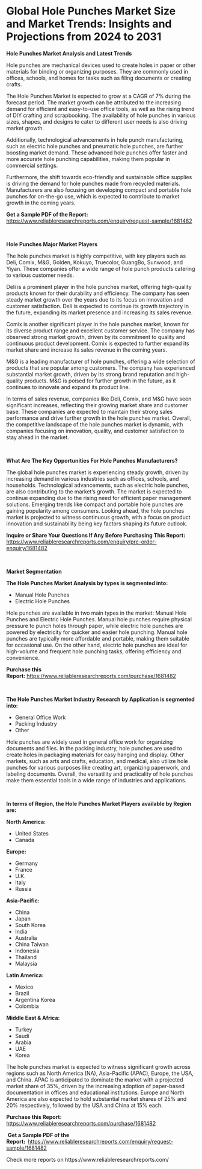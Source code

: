 <p><h1>Global Hole Punches Market Size and Market Trends: Insights and Projections from 2024 to 2031</h1></p><p><strong>Hole Punches Market Analysis and Latest Trends</strong></p>
<p><p>Hole punches are mechanical devices used to create holes in paper or other materials for binding or organizing purposes. They are commonly used in offices, schools, and homes for tasks such as filing documents or creating crafts.</p><p>The Hole Punches Market is expected to grow at a CAGR of 7% during the forecast period. The market growth can be attributed to the increasing demand for efficient and easy-to-use office tools, as well as the rising trend of DIY crafting and scrapbooking. The availability of hole punches in various sizes, shapes, and designs to cater to different user needs is also driving market growth.</p><p>Additionally, technological advancements in hole punch manufacturing, such as electric hole punches and pneumatic hole punches, are further boosting market demand. These advanced hole punches offer faster and more accurate hole punching capabilities, making them popular in commercial settings.</p><p>Furthermore, the shift towards eco-friendly and sustainable office supplies is driving the demand for hole punches made from recycled materials. Manufacturers are also focusing on developing compact and portable hole punches for on-the-go use, which is expected to contribute to market growth in the coming years.</p></p>
<p><strong>Get a Sample PDF of the Report:&nbsp;</strong> <a href="https://www.reliableresearchreports.com/enquiry/request-sample/1681482">https://www.reliableresearchreports.com/enquiry/request-sample/1681482</a></p>
<p>&nbsp;</p>
<p><strong>Hole Punches Major Market Players</strong></p>
<p><p>The hole punches market is highly competitive, with key players such as Deli, Comix, M&G, Golden, Kokuyo, Truecolor, GuangBo, Sunwood, and Yiyan. These companies offer a wide range of hole punch products catering to various customer needs.</p><p>Deli is a prominent player in the hole punches market, offering high-quality products known for their durability and efficiency. The company has seen steady market growth over the years due to its focus on innovation and customer satisfaction. Deli is expected to continue its growth trajectory in the future, expanding its market presence and increasing its sales revenue.</p><p>Comix is another significant player in the hole punches market, known for its diverse product range and excellent customer service. The company has observed strong market growth, driven by its commitment to quality and continuous product development. Comix is expected to further expand its market share and increase its sales revenue in the coming years.</p><p>M&G is a leading manufacturer of hole punches, offering a wide selection of products that are popular among customers. The company has experienced substantial market growth, driven by its strong brand reputation and high-quality products. M&G is poised for further growth in the future, as it continues to innovate and expand its product line.</p><p>In terms of sales revenue, companies like Deli, Comix, and M&G have seen significant increases, reflecting their growing market share and customer base. These companies are expected to maintain their strong sales performance and drive further growth in the hole punches market. Overall, the competitive landscape of the hole punches market is dynamic, with companies focusing on innovation, quality, and customer satisfaction to stay ahead in the market.</p></p>
<p>&nbsp;</p>
<p><strong>What Are The Key Opportunities For Hole Punches Manufacturers?</strong></p>
<p><p>The global hole punches market is experiencing steady growth, driven by increasing demand in various industries such as offices, schools, and households. Technological advancements, such as electric hole punches, are also contributing to the market’s growth. The market is expected to continue expanding due to the rising need for efficient paper management solutions. Emerging trends like compact and portable hole punches are gaining popularity among consumers. Looking ahead, the hole punches market is projected to witness continuous growth, with a focus on product innovation and sustainability being key factors shaping its future outlook.</p></p>
<p><strong>Inquire or Share Your Questions If Any Before Purchasing This Report:</strong> <a href="https://www.reliableresearchreports.com/enquiry/pre-order-enquiry/1681482">https://www.reliableresearchreports.com/enquiry/pre-order-enquiry/1681482</a></p>
<p>&nbsp;</p>
<p><strong>Market Segmentation</strong></p>
<p><strong>The Hole Punches Market Analysis by types is segmented into:</strong></p>
<p><ul><li>Manual Hole Punches</li><li>Electric Hole Punches</li></ul></p>
<p><p>Hole punches are available in two main types in the market: Manual Hole Punches and Electric Hole Punches. Manual hole punches require physical pressure to punch holes through paper, while electric hole punches are powered by electricity for quicker and easier hole punching. Manual hole punches are typically more affordable and portable, making them suitable for occasional use. On the other hand, electric hole punches are ideal for high-volume and frequent hole punching tasks, offering efficiency and convenience.</p></p>
<p><strong>Purchase this Report:&nbsp;</strong><a href="https://www.reliableresearchreports.com/purchase/1681482">https://www.reliableresearchreports.com/purchase/1681482</a></p>
<p>&nbsp;</p>
<p><strong>The Hole Punches Market Industry Research by Application is segmented into:</strong></p>
<p><ul><li>General Office Work</li><li>Packing Industry</li><li>Other</li></ul></p>
<p><p>Hole punches are widely used in general office work for organizing documents and files. In the packing industry, hole punches are used to create holes in packaging materials for easy hanging and display. Other markets, such as arts and crafts, education, and medical, also utilize hole punches for various purposes like creating art, organizing paperwork, and labeling documents. Overall, the versatility and practicality of hole punches make them essential tools in a wide range of industries and applications.</p></p>
<p>&nbsp;</p>
<p><strong>In terms of Region, the Hole Punches Market Players available by Region are:</strong></p>
<p>
    <p> <strong> North America: </strong>
        <ul>
            <li>United States</li>
            <li>Canada</li>
        </ul>
        </p> 
    <p> <strong> Europe: </strong>
        <ul>
            <li>Germany</li>
            <li>France</li>
            <li>U.K.</li>
            <li>Italy</li>
            <li>Russia</li>
        </ul>
        </p> 
    <p> <strong> Asia-Pacific: </strong>
        <ul>
            <li>China</li>
            <li>Japan</li>
            <li>South Korea</li>
            <li>India</li>
            <li>Australia</li>
            <li>China Taiwan</li>
            <li>Indonesia</li>
            <li>Thailand</li>
            <li>Malaysia</li>
        </ul>
        </p> 
    <p> <strong> Latin America: </strong>
        <ul>
            <li>Mexico</li>
            <li>Brazil</li>
            <li>Argentina Korea</li>
            <li>Colombia</li>
        </ul>
        </p> 
    <p> <strong> Middle East & Africa: </strong>
        <ul>
            <li>Turkey</li>
            <li>Saudi</li>
            <li>Arabia</li>
            <li>UAE</li>
            <li>Korea</li>
        </ul>
    </p>
    </p>
<p><p>The hole punches market is expected to witness significant growth across regions such as North America (NA), Asia-Pacific (APAC), Europe, the USA, and China. APAC is anticipated to dominate the market with a projected market share of 35%, driven by the increasing adoption of paper-based documentation in offices and educational institutions. Europe and North America are also expected to hold substantial market shares of 25% and 20% respectively, followed by the USA and China at 15% each.</p></p>
<p><strong>Purchase this Report: </strong><a href="https://www.reliableresearchreports.com/purchase/1681482">https://www.reliableresearchreports.com/purchase/1681482</a></p>
<p>&nbsp;<strong>Get a Sample PDF of the Report:&nbsp;&nbsp;</strong><a href="https://www.reliableresearchreports.com/enquiry/request-sample/1681482">https://www.reliableresearchreports.com/enquiry/request-sample/1681482</a></p>
<p><strong></strong></p>
<p>Check more reports on https://www.reliableresearchreports.com/</p>